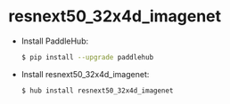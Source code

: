 # resnext50_32x4d_imagenet
* Install PaddleHub: 

    ```bash
    $ pip install --upgrade paddlehub
    ```

* Install resnext50_32x4d_imagenet: 

    ```bash
    $ hub install resnext50_32x4d_imagenet
    ```
